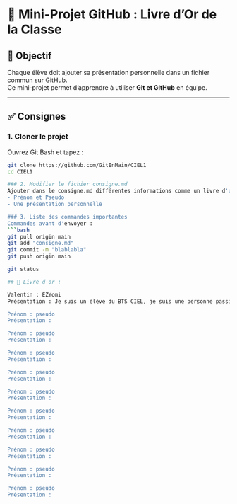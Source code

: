 # 📖 Mini-Projet GitHub : Livre d’Or de la Classe

## 🎯 Objectif
Chaque élève doit ajouter sa présentation personnelle dans un fichier commun sur GitHub.  
Ce mini-projet permet d’apprendre à utiliser **Git et GitHub** en équipe.

---

## ✅ Consignes

### 1. Cloner le projet
Ouvrez Git Bash et tapez :
```bash
git clone https://github.com/GitEnMain/CIEL1
cd CIEL1

### 2. Modifier le fichier consigne.md
Ajouter dans le consigne.md différentes informations comme un livre d'or.
- Prénom et Pseudo
- Une présentation personnelle

### 3. Liste des commandes importantes
Commandes avant d'envoyer :
```bash
git pull origin main
git add "consigne.md"
git commit -m "blablabla"
git push origin main

git status

## 📖 Livre d'or : 

Valentin : EZYomi
Présentation : Je suis un élève du BTS CIEL, je suis une personne passioné d'informatique depuis mon enfance.

Prénom : pseudo
Présentation : 

Prénom : pseudo
Présentation :

Prénom : pseudo
Présentation :

Prénom : pseudo
Présentation :

Prénom : pseudo
Présentation :

Prénom : pseudo
Présentation :

Prénom : pseudo
Présentation :

Prénom : pseudo
Présentation :

Prénom : pseudo
Présentation :

Prénom : pseudo
Présentation :